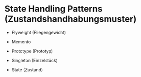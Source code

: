 # State Handling Patterns (Zustandshandhabungsmuster)

* Flyweight (Fliegengewicht)

* Memento

* Prototype (Prototyp)

* Singleton (Einzelstück)

* State (Zustand)
